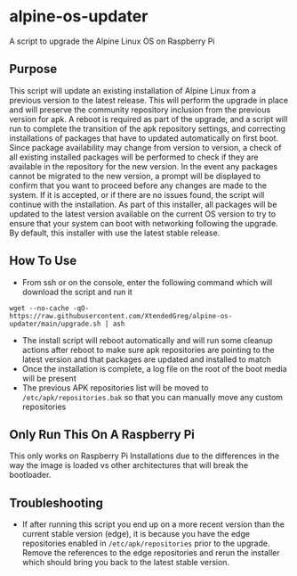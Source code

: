 # alpine-os-updater
A script to upgrade the Alpine Linux OS on Raspberry Pi

## Purpose
This script will update an existing installation of Alpine Linux from a previous version to the latest release.  This will perform the upgrade in place and will preserve the community repository inclusion from the previous version for apk.  A reboot is required as part of the upgrade, and a script will run to complete the transition of the apk repository settings, and correcting installations of packages that have to updated automatically on first boot.  Since package availability may change from version to version, a check of all existing installed packages will be performed to check if they are available in the repository for the new version.  In the event any packages cannot be migrated to the new version, a prompt will be displayed to confirm that you want to proceed before any changes are made to the system.  If it is accepted, or if there are no issues found, the script will continue with the installation.  As part of this installer, all packages will be updated to the latest version available on the current OS version to try to ensure that your system can boot with networking following the upgrade. By default, this installer with use the latest stable release.

## How To Use
 - From ssh or on the console, enter the following command which will download the script and run it
```
wget --no-cache -qO- https://raw.githubusercontent.com/XtendedGreg/alpine-os-updater/main/upgrade.sh | ash
```
 - The install script will reboot automatically and will run some cleanup actions after reboot to make sure apk repositories are pointing to the latest version and that packages are updated and installed to match
 - Once the installation is complete, a log file on the root of the boot media will be present
 - The previous APK repositories list will be moved to ```/etc/apk/repositories.bak``` so that you can manually move any custom repositories

## Only Run This On A Raspberry Pi
This only works on Raspberry Pi Installations due to the differences in the way the image is loaded vs other architectures that will break the bootloader.

## Troubleshooting
 - If after running this script you end up on a more recent version than the current stable version (edge), it is because you have the edge repositories enabled in ```/etc/apk/repositories``` prior to the upgrade.  Remove the references to the edge repositories and rerun the installer which should bring you back to the latest stable version.

